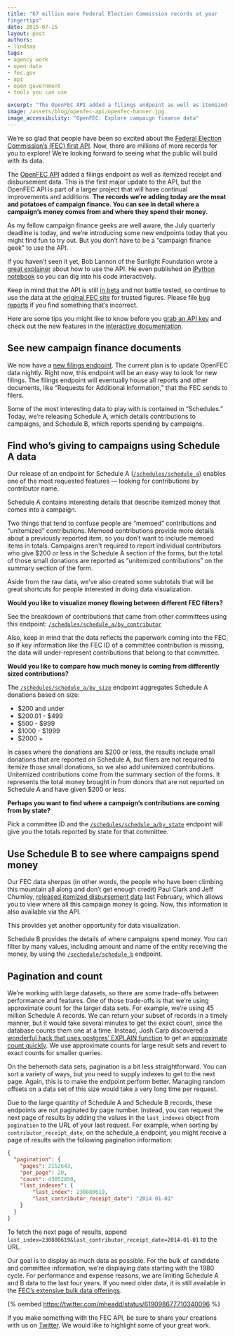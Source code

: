 ```yaml
---
title: "67 million more Federal Election Commission records at your
fingertips"
date: 2015-07-15
layout: post
authors:
- lindsay
tags:
- agency work
- open data
- fec.gov
- api
- open government
- tools you can use

excerpt: "The OpenFEC API added a filings endpoint as well as itemized receipt and disbursement data. This is the first major update to the API: The records we’re adding today are the meat and potatoes of campaign finance. You can see in detail where a campaign’s money comes from and where they spend their money."
image: /assets/blog/openfec-api/openfec-banner.jpg
image_accessibility: "OpenFEC: Explore campaign finance data"
---
```


We’re so glad that people have been so excited about the [Federal Election Commission’s (FEC) first API](https://18f.gsa.gov/2015/07/08/openfec-api/). Now, there are millions of more records for you to explore! We’re looking forward to seeing what the public will build with its data.

The [OpenFEC API](https://api.open.fec.gov/developers) added a filings endpoint as well as itemized receipt and disbursement data. This is the first major update to the API, but the OpenFEC API is part of a larger project that will have continual improvements and additions. **The records we’re adding today are the meat and potatoes of campaign finance. You can see in detail where a campaign’s money comes from and where they spend their money.**

As my fellow campaign finance geeks are well aware, the July quarterly deadline is today, and we’re introducing some new endpoints today that you might find fun to try out. But you don’t have to be a “campaign finance geek” to use the API.

If you haven’t seen it yet, Bob Lannon of the Sunlight Foundation wrote a [great explainer](https://sunlightfoundation.com/blog/2015/07/08/openfec-makes-campaign-finance-data-more-accessible-with-new-api-heres-how-to-get-started/) about how to use the API. He even published an [iPython notebook](https://github.com/boblannon/blogpost_fec-api-howto/blob/master/fec_api.ipynb) so you can dig into his code interactively.

Keep in mind that the API is still [in beta](https://18f.gsa.gov/dashboard/stages/#beta) and not battle tested, so continue to use the data at the [original FEC site](http://www.fec.gov/pindex.shtml) for trusted figures. Please file [bug reports](https://github.com/18F/openFEC/issues) if you find something that’s incorrect.

Here are some tips you might like to know before you [grab an API key](https://api.data.gov/signup/) and check out the new features in the [interactive documentation](https://api.open.fec.gov/developers).

## See new campaign finance documents

We now have a [new filings endpoint](https://api.open.fec.gov/developers#!/filings). The current plan is to update OpenFEC data nightly. Right now, this endpoint will be an easy way to look for new filings. The filings endpoint will eventually house all reports and other documents, like “Requests for Additional Information,” that the FEC sends to filers.

Some of the most interesting data to play with is contained in “Schedules.” Today, we’re releasing Schedule A, which details contributions to campaigns, and Schedule B, which reports spending by campaigns.

## Find who’s giving to campaigns using Schedule A data

Our release of an endpoint for Schedule A ([`/schedules/schedule_a`](https://api.open.fec.gov/developers#!/schedules/get_schedules_schedule_a)) enables one of the most requested features — looking for contributions by contributor name.

Schedule A contains interesting details that describe itemized money that comes into a campaign.

Two things that tend to confuse people are “memoed” contributions and “unitemized” contributions. Memoed contributions provide more details about a previously reported item, so you don’t want to include memoed items in totals. Campaigns aren't required to report individual contributors who give $200 or less in the Schedule A section of the forms, but the total of those small donations are reported as “unitemized contributions” on the summary section of the form.

Aside from the raw data, we’ve also created some subtotals that will be great shortcuts for people interested in doing data visualization.

**Would you like to visualize money flowing between different FEC filters?**

See the breakdown of contributions that came from other committees using this endpoint: [`/schedules/schedule_a/by_contributor`](https://api.open.fec.gov//developers#!/schedules/get_schedules_schedule_a_by_contributor)

Also, keep in mind that the data reflects the paperwork coming into the FEC, so if key information like the FEC ID of a committee contribution is missing, the data will under-represent contributions that belong to that committee.

**Would you like to compare how much money is coming from differently sized contributions?**

The [`/schedules/schedule_a/by_size`](https://api.open.fec.gov/developers#!/schedules/get_schedules_schedule_a_by_size) endpoint aggregates Schedule A donations based on size:

-   $200 and under
-   $200.01 - $499
-   $500 - $999
-   $1000 - $1999
-   $2000 +

In cases where the donations are $200 or less, the results include small donations that are reported on Schedule A, but filers are not required to itemize those small donations, so we also add unitemized contributions. Unitemized contributions come from the summary section of the forms. It represents the total money brought in from donors that are not reported on Schedule A and have given $200 or less.

**Perhaps you want to find where a campaign’s contributions are coming from by state?**

Pick a committee ID and the [`/schedules/schedule_a/by_state`](https://api.open.fec.gov/developers#!/schedules/get_commttee_committee_id_schedules_schedule_a_by_state) endpoint will give you the totals reported by state for that committee.

## Use Schedule B to see where campaigns spend money

Our FEC data sherpas (in other words, the people who have been climbing this mountain all along and don’t get enough credit) Paul Clark and Jeff Chumley, [released itemized disbursement data](http://www.fec.gov/finance/disclosure/ftpdet.shtml) last February, which allows you to view where all this campaign money is going. Now, this information is also available via the API.

This provides yet another opportunity for data visualization.

Schedule B provides the details of where campaigns spend money. You can filter by many values, including amount and name of the entity receiving the money, by using the [`/sechedule/schedule_b`](https://api.open.fec.gov/developers#!/schedules/get_schedules_schedule_b) endpoint.

## Pagination and count

We’re working with large datasets, so there are some trade-offs between performance and features. One of those trade-offs is that we’re using approximate count for the larger data sets. For example, we’re using 45 million Schedule A records. We can return your subset of records in a timely manner, but it would take several minutes to get the exact count, since the database counts them one at a time. Instead, Josh Carp discovered a [wonderful hack that uses postgres’ EXPLAIN function](https://wiki.postgresql.org/wiki/Count_estimate) to get an [approximate count quickly](https://github.com/18F/openFEC/blob/develop/webservices/common/counts.py). We use approximate counts for large result sets and revert to exact counts for smaller queries.

On the behemoth data sets, pagination is a bit less straightforward. You can sort a variety of ways, but you need to supply indexes to get to the next page. Again, this is to make the endpoint perform better. Managing random offsets on a data set of this size would take a very long time per request.

Due to the large quantity of Schedule A and Schedule B records, these endpoints are not paginated by page number. Instead, you can request the next page of results by adding the values in the `last_indexes` object from `pagination` to the URL of your last request. For example, when sorting by `contributor_receipt_date`, on the schedule\_a endpoint, you might receive a page of results with the following pagination information:

```json
{
  "pagination": {
    "pages": 2152643,
    "per_page": 20,
    "count": 43052850,
    "last_indexes": {
        "last_index": 230880619,
        "last_contributor_receipt_date": "2014-01-01"
    }
  }
}
```

To fetch the next page of results, append `last_index=230880619&last_contributor_receipt_date=2014-01-01` to the URL.

Our goal is to display as much data as possible. For the bulk of candidate and committee information, we’re displaying data starting with the 1980 cycle. For performance and expense reasons, we are limiting Schedule A and B data to the last four years. If you need older data, it is still available in the [FEC’s extensive bulk data offerings](http://www.fec.gov/finance/disclosure/ftpdet.shtml).

{% oembed https://twitter.com/mheadd/status/619098677710340096 %}

If you make something with the FEC API, be sure to share your creations with us on [Twitter](https://twitter.com/18f). We would like to highlight some of your great work.
